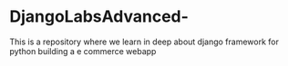 # DjangoLabsAdvanced-
This is a repository where we learn in deep about django framework for python building a e commerce webapp
